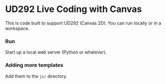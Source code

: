 UD292 Live Coding with Canvas
=================

This is code built to support UD292 (Canvas 2D). You can run locally or in a workspace.

### Run

Start up a local web server (Python or whatever).

### Adding more templates

Add them to the `js/` directory.
